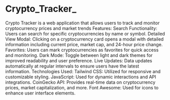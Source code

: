 # Crypto_Tracker_
Crypto Tracker is a web application that allows users to track and monitor cryptocurrency prices and market trends
Features:
Search Functionality: Users can search for specific cryptocurrencies by name or symbol.
Detailed View Modal: Clicking on a cryptocurrency card opens a modal with detailed information including current price, market cap, and 24-hour price change.
Favorites: Users can mark cryptocurrencies as favorites for quick access and monitoring.
Dark Mode: Toggle between light and dark themes for improved readability and user preference.
Live Updates: Data updates automatically at regular intervals to ensure users have the latest information.
Technologies Used:
Tailwind CSS: Utilized for responsive and customizable styling.
JavaScript: Used for dynamic interactions and API integrations.
CoinGecko API: Provides real-time data on cryptocurrency prices, market capitalization, and more.
Font Awesome: Used for icons to enhance user interface elements.
